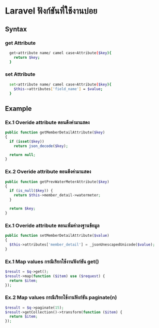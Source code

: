 # Laravel ฟังก์ชันที่ใช้งานบ่อย

## Syntax
### get Attribute
```bash
  get<attribute name/ camel case>Attribute($key){
    return $key;
  }
```
### set Attribute
```bash
  set<attribute name/ camel case>Attribute($key){
    $this->attributes['field_name'] = $value;
  }
```

## Example
### Ex.1 Overide attribute ตอนดึงค่ามาแสดง
```php
public function getMemberDetailAttribute($key)
{
  if (isset($key))
    return json_decode($key);

  return null;
}
```

### Ex.2 Overide attribute ตอนดึงค่ามาแสดง
```php
public function getPrevWaterMeterAttribute($key)
{
  if (is_null($key)) {
    return $this->member_detail->watermeter;
  }

  return $key;
}
```

### Ex.1 Overide attribute ตอนเพิ่มค่าลงฐานข้อมูล
```php
public function setMemberDetailAttribute($value)
{
  $this->attributes['member_detail'] = _jsonUnescapedUnicode($value);
}
```

### Ex.1 Map values กรณีเรียกใช้งานฟังก์ชัน get()
```php
$result = $q->get();
$result->map(function ($item) use ($request) {
  return $item;
});
```

### Ex.2 Map values กรณีเรียกใช้งานฟังก์ชัน paginate(n)
```php
$result = $q->paginate(15);
$result->getCollection()->transform(function ($item) {
  return $item;
});
```

